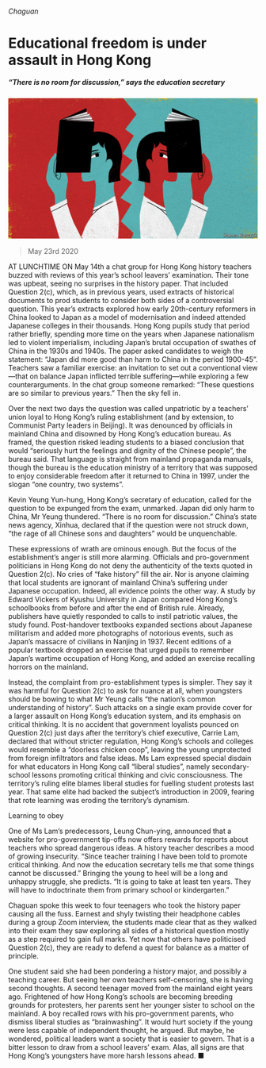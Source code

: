 ###### Chaguan

# Educational freedom is under assault in Hong Kong 

##### “There is no room for discussion,” says the education secretary 

![image](images/20200523_CND000_0.jpg) 

> May 23rd 2020 

AT LUNCHTIME ON May 14th a chat group for Hong Kong history teachers buzzed with reviews of this year’s school leavers’ examination. Their tone was upbeat, seeing no surprises in the history paper. That included Question 2(c), which, as in previous years, used extracts of historical documents to prod students to consider both sides of a controversial question. This year’s extracts explored how early 20th-century reformers in China looked to Japan as a model of modernisation and indeed attended Japanese colleges in their thousands. Hong Kong pupils study that period rather briefly, spending more time on the years when Japanese nationalism led to violent imperialism, including Japan’s brutal occupation of swathes of China in the 1930s and 1940s. The paper asked candidates to weigh the statement: “Japan did more good than harm to China in the period 1900-45”. Teachers saw a familiar exercise: an invitation to set out a conventional view—that on balance Japan inflicted terrible suffering—while exploring a few counterarguments. In the chat group someone remarked: “These questions are so similar to previous years.” Then the sky fell in.

Over the next two days the question was called unpatriotic by a teachers’ union loyal to Hong Kong’s ruling establishment (and by extension, to Communist Party leaders in Beijing). It was denounced by officials in mainland China and disowned by Hong Kong’s education bureau. As framed, the question risked leading students to a biased conclusion that would “seriously hurt the feelings and dignity of the Chinese people”, the bureau said. That language is straight from mainland propaganda manuals, though the bureau is the education ministry of a territory that was supposed to enjoy considerable freedom after it returned to China in 1997, under the slogan “one country, two systems”.


Kevin Yeung Yun-hung, Hong Kong’s secretary of education, called for the question to be expunged from the exam, unmarked. Japan did only harm to China, Mr Yeung thundered. “There is no room for discussion.” China’s state news agency, Xinhua, declared that if the question were not struck down, “the rage of all Chinese sons and daughters” would be unquenchable.

These expressions of wrath are ominous enough. But the focus of the establishment’s anger is still more alarming. Officials and pro-government politicians in Hong Kong do not deny the authenticity of the texts quoted in Question 2(c). No cries of “fake history” fill the air. Nor is anyone claiming that local students are ignorant of mainland China’s suffering under Japanese occupation. Indeed, all evidence points the other way. A study by Edward Vickers of Kyushu University in Japan compared Hong Kong’s schoolbooks from before and after the end of British rule. Already, publishers have quietly responded to calls to instil patriotic values, the study found. Post-handover textbooks expanded sections about Japanese militarism and added more photographs of notorious events, such as Japan’s massacre of civilians in Nanjing in 1937. Recent editions of a popular textbook dropped an exercise that urged pupils to remember Japan’s wartime occupation of Hong Kong, and added an exercise recalling horrors on the mainland.

Instead, the complaint from pro-establishment types is simpler. They say it was harmful for Question 2(c) to ask for nuance at all, when youngsters should be bowing to what Mr Yeung calls “the nation’s common understanding of history”. Such attacks on a single exam provide cover for a larger assault on Hong Kong’s education system, and its emphasis on critical thinking. It is no accident that government loyalists pounced on Question 2(c) just days after the territory’s chief executive, Carrie Lam, declared that without stricter regulation, Hong Kong’s schools and colleges would resemble a “doorless chicken coop”, leaving the young unprotected from foreign infiltrators and false ideas. Ms Lam expressed special disdain for what educators in Hong Kong call “liberal studies”, namely secondary-school lessons promoting critical thinking and civic consciousness. The territory’s ruling elite blames liberal studies for fuelling student protests last year. That same elite had backed the subject’s introduction in 2009, fearing that rote learning was eroding the territory’s dynamism.

Learning to obey

One of Ms Lam’s predecessors, Leung Chun-ying, announced that a website for pro-government tip-offs now offers rewards for reports about teachers who spread dangerous ideas. A history teacher describes a mood of growing insecurity. “Since teacher training I have been told to promote critical thinking. And now the education secretary tells me that some things cannot be discussed.” Bringing the young to heel will be a long and unhappy struggle, she predicts. “It is going to take at least ten years. They will have to indoctrinate them from primary school or kindergarten.”

Chaguan spoke this week to four teenagers who took the history paper causing all the fuss. Earnest and shyly twisting their headphone cables during a group Zoom interview, the students made clear that as they walked into their exam they saw exploring all sides of a historical question mostly as a step required to gain full marks. Yet now that others have politicised Question 2(c), they are ready to defend a quest for balance as a matter of principle.

One student said she had been pondering a history major, and possibly a teaching career. But seeing her own teachers self-censoring, she is having second thoughts. A second teenager moved from the mainland eight years ago. Frightened of how Hong Kong’s schools are becoming breeding grounds for protesters, her parents sent her younger sister to school on the mainland. A boy recalled rows with his pro-government parents, who dismiss liberal studies as “brainwashing”. It would hurt society if the young were less capable of independent thought, he argued. But maybe, he wondered, political leaders want a society that is easier to govern. That is a bitter lesson to draw from a school leavers’ exam. Alas, all signs are that Hong Kong’s youngsters have more harsh lessons ahead. ■

